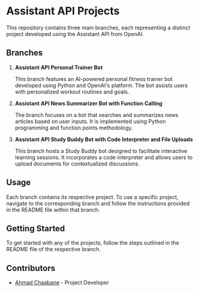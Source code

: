 # Assistant API Projects

This repository contains three main branches, each representing a distinct project developed using the Assistant API from OpenAI. 

## Branches

1. **Assistant API Personal Trainer Bot**

   This branch features an AI-powered personal fitness trainer bot developed using Python and OpenAI's platform. The bot assists users with personalized workout routines and goals.

2. **Assistant API News Summarizer Bot with Function Calling**

   The branch focuses on a bot that searches and summarizes news articles based on user inputs. It is implemented using Python programming and function points methodology.

3. **Assistant API Study Buddy Bot with Code Interpreter and File Uploads**

   This branch hosts a Study Buddy bot designed to facilitate interactive learning sessions. It incorporates a code interpreter and allows users to upload documents for contextualized discussions. 

## Usage

Each branch contains its respective project. To use a specific project, navigate to the corresponding branch and follow the instructions provided in the README file within that branch.

## Getting Started

To get started with any of the projects, follow the steps outlined in the README file of the respective branch.

## Contributors

- [Ahmad Chaabane](https://github.com/ahmadchaabane26) - Project Developer


